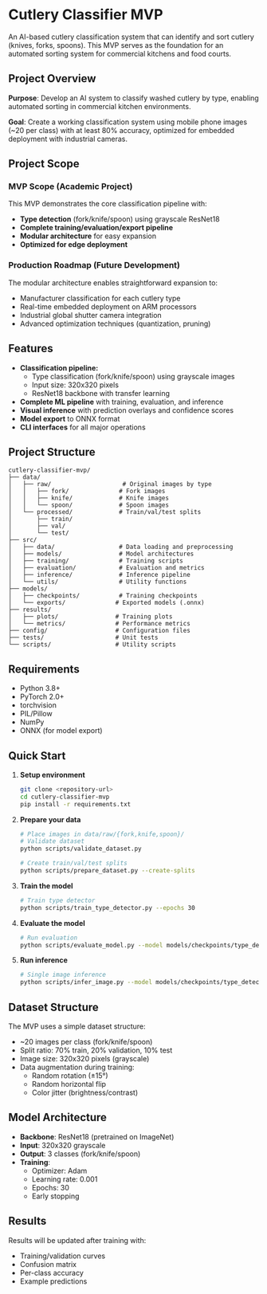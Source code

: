 # Cutlery Classifier MVP

An AI-based cutlery classification system that can identify and sort cutlery (knives, forks, spoons). This MVP serves as the foundation for an automated sorting system for commercial kitchens and food courts.

## Project Overview

**Purpose**: Develop an AI system to classify washed cutlery by type, enabling automated sorting in commercial kitchen environments.

**Goal**: Create a working classification system using mobile phone images (~20 per class) with at least 80% accuracy, optimized for embedded deployment with industrial cameras.

## Project Scope

### MVP Scope (Academic Project)

This MVP demonstrates the core classification pipeline with:

- **Type detection** (fork/knife/spoon) using grayscale ResNet18
- **Complete training/evaluation/export pipeline**
- **Modular architecture** for easy expansion
- **Optimized for edge deployment**

### Production Roadmap (Future Development)

The modular architecture enables straightforward expansion to:

- Manufacturer classification for each cutlery type
- Real-time embedded deployment on ARM processors
- Industrial global shutter camera integration
- Advanced optimization techniques (quantization, pruning)

## Features

- **Classification pipeline:**
  - Type classification (fork/knife/spoon) using grayscale images
  - Input size: 320x320 pixels
  - ResNet18 backbone with transfer learning
- **Complete ML pipeline** with training, evaluation, and inference
- **Visual inference** with prediction overlays and confidence scores
- **Model export** to ONNX format
- **CLI interfaces** for all major operations

## Project Structure

```
cutlery-classifier-mvp/
├── data/
│   ├── raw/                    # Original images by type
│   │   ├── fork/              # Fork images
│   │   ├── knife/             # Knife images
│   │   └── spoon/             # Spoon images
│   └── processed/             # Train/val/test splits
│       ├── train/
│       ├── val/
│       └── test/
├── src/
│   ├── data/                  # Data loading and preprocessing
│   ├── models/                # Model architectures
│   ├── training/              # Training scripts
│   ├── evaluation/            # Evaluation and metrics
│   ├── inference/             # Inference pipeline
│   └── utils/                 # Utility functions
├── models/
│   ├── checkpoints/           # Training checkpoints
│   └── exports/              # Exported models (.onnx)
├── results/
│   ├── plots/                # Training plots
│   └── metrics/              # Performance metrics
├── config/                   # Configuration files
├── tests/                    # Unit tests
└── scripts/                  # Utility scripts
```

## Requirements

- Python 3.8+
- PyTorch 2.0+
- torchvision
- PIL/Pillow
- NumPy
- ONNX (for model export)

## Quick Start

1. **Setup environment**

   ```bash
   git clone <repository-url>
   cd cutlery-classifier-mvp
   pip install -r requirements.txt
   ```

2. **Prepare your data**

   ```bash
   # Place images in data/raw/{fork,knife,spoon}/
   # Validate dataset
   python scripts/validate_dataset.py

   # Create train/val/test splits
   python scripts/prepare_dataset.py --create-splits
   ```

3. **Train the model**

   ```bash
   # Train type detector
   python scripts/train_type_detector.py --epochs 30
   ```

4. **Evaluate the model**

   ```bash
   # Run evaluation
   python scripts/evaluate_model.py --model models/checkpoints/type_detector_best.pth
   ```

5. **Run inference**

   ```bash
   # Single image inference
   python scripts/infer_image.py --model models/checkpoints/type_detector_best.pth --image test.jpg
   ```

## Dataset Structure

The MVP uses a simple dataset structure:

- ~20 images per class (fork/knife/spoon)
- Split ratio: 70% train, 20% validation, 10% test
- Image size: 320x320 pixels (grayscale)
- Data augmentation during training:
  - Random rotation (±15°)
  - Random horizontal flip
  - Color jitter (brightness/contrast)

## Model Architecture

- **Backbone**: ResNet18 (pretrained on ImageNet)
- **Input**: 320x320 grayscale
- **Output**: 3 classes (fork/knife/spoon)
- **Training**:
  - Optimizer: Adam
  - Learning rate: 0.001
  - Epochs: 30
  - Early stopping

## Results

Results will be updated after training with:

- Training/validation curves
- Confusion matrix
- Per-class accuracy
- Example predictions
